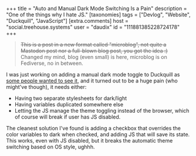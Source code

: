 +++
title = "Auto and Manual Dark Mode Switching Is a Pain"
description = "One of the things why I hate JS."
[taxonomies]
tags = ["Devlog", "Website", "Duckquill", "JavaScript"]
[extra.comments]
host = "social.treehouse.systems"
user = "daudix"
id = "111881385228724178"
+++

> ~~This is a post in a new format called "microblog", not quite a Mastodon post nor a full-blown blog post, you got the idea :)~~
> Changed my mind, blog (even small) is here, microblog is on Fediverse, no in between.

I was just working on adding a manual dark mode toggle to Duckquill as [some people wanted to see it](https://codeberg.org/daudix/duckquill/issues/5), and it turned out to be a huge pain (who might've though), it needs either:

- Having two separate stylesheets for dark/light
- Having variables duplicated somewhere else
- Letting the JS manage the theme toggling instead of the browser, which of course will break if user has JS disabled.

The cleanest solution I've found is adding a checkbox that overrides the color variables to dark when checked, and adding JS that will save its state. This works, even with JS disabled, but it breaks the automatic theme switching based on OS style, ughhh.
